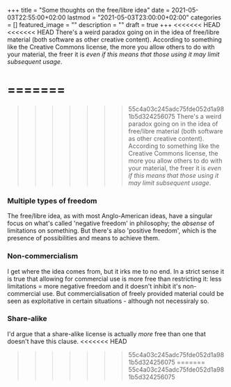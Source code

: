 +++
title =  "Some thoughts on the free/libre idea"
date = 2021-05-03T22:55:00+02:00
lastmod = "2021-05-03T23:00:00+02:00"
categories = []
featured_image = ""
description = ""
draft = true
+++
<<<<<<< HEAD
<<<<<<< HEAD
There's a weird paradox going on in the idea of free/libre material (both software as other creative content). According to something like the Creative Commons license, the more you allow others to do with your material, the freer it is *even if this means that those using it may limit subsequent usage*. 
<!--more-->
=======
=======
>>>>>>> 55c4a03c245adc75fde052d1a981b5d324256075
There's a weird paradox going on in the idea of free/libre material (both software as other creative content). According to something like the Creative Commons license, the more you allow others to do with your material, the freer it is *even if this means that those using it may limit subsequent usage*.
<!--more-->

### Multiple types of freedom
The free/libre idea, as with most Anglo-American ideas, have a singular focus on what's called 'negative freedom' in philosophy; the *absense* of limitations on something. But there's also 'positive freedom', which is the presence of possibilities and means to achieve them.

### Non-commercialism
I get where the idea comes from, but it irks me to no end. In a strict sense it is true that allowing for commercial use is more free than restricting it: less limitations = more negative freedom and it doesn't inhibit it's non-commercial use. But commercialisation of freely provided material could be seen as exploitative in certain situations - although not necessiraly so. 

### Share-alike
I'd argue that a share-alike license is actually *more* free than one that doesn't have this clause. 
<<<<<<< HEAD
>>>>>>> 55c4a03c245adc75fde052d1a981b5d324256075
=======
>>>>>>> 55c4a03c245adc75fde052d1a981b5d324256075
